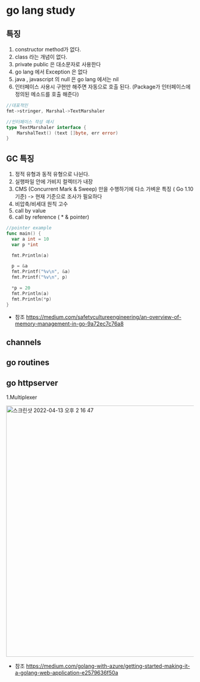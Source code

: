 # go lang study

## 특징
1. constructor method가 없다.
2. class 라는 개념이 없다.
3. private public 은 대소문자로 사용한다
4. go lang 에서 Exception 은 없다
5. java , javascript 의 null 은 go lang 에서는 nil
6. 인터페이스 사용시 구현만 해주면 자동으로 호출 된다. (Package가 인터페이스에 정의된 메소드를 호출 해준다)
```go
//대표적인 
fmt->stringer, Marshal->TextMarshaler
```

```go
//인터페이스 작성 예시
type TextMarshaler interface {
	MarshalText() (text []byte, err error)
}
```

## GC 특징 
1. 정적 유형과 동적 유형으로 나뉜다.
2. 실행파일 안에 가비지 컬렉터가 내장
3. CMS (Concurrent Mark & Sweep) 만을 수행하기에 다소 가벼운 특징 ( Go 1.10 기준) -> 현재 기준으로 조사가 필요하다
4. 비압축/비세대 원칙 고수
5. call by value
6. call by reference ( * & pointer)

```go
//pointer example
func main() {
  var a int = 10
  var p *int

  fmt.Println(a)

  p = &a
  fmt.Printf("%v\n", &a)
  fmt.Printf("%v\n", p)

  *p = 20
  fmt.Println(a)
  fmt.Println(*p)
}
```


- 참조
https://medium.com/safetycultureengineering/an-overview-of-memory-management-in-go-9a72ec7c76a8

## channels

## go routines

## go httpserver


1.Multiplexer

<img width="673" alt="스크린샷 2022-04-13 오후 2 16 47" src="https://user-images.githubusercontent.com/44044905/163105365-badee2a6-c362-4aa7-b0d1-a78217d6c6be.png">

- 참조
https://medium.com/golang-with-azure/getting-started-making-it-a-golang-web-application-e2579636f50a
